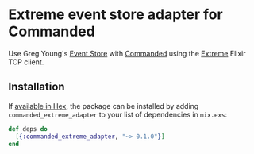 # Extreme event store adapter for Commanded

Use Greg Young's [Event Store](https://geteventstore.com/) with [Commanded](https://travis-ci.org/slashdotdash/commanded) using the [Extreme](https://github.com/exponentially/extreme) Elixir TCP client.

## Installation

If [available in Hex](https://hex.pm/docs/publish), the package can be installed
by adding `commanded_extreme_adapter` to your list of dependencies in `mix.exs`:

```elixir
def deps do
  [{:commanded_extreme_adapter, "~> 0.1.0"}]
end
```
